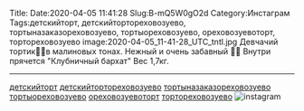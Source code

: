 Title:
Date:2020-04-05 11:41:28
Slug:B-mQ5W0gO2d
Category:Инстаграм
Tags:детскийторт, детскийтортореховозуево, тортыназаказореховозуево, тортыореховозуево, ореховозуевоторт, тортореховозуево
image:2020-04-05_11-41-28_UTC_tntl.jpg
Девчачий тортик👱‍♀️в малиновых тонах.
Нежный и очень забавный 🤗🤩
Внутри прячется "Клубничный бархат"
Вес 1,7кг. 
_______________
[детскийторт]({tag}детскийторт) [детскийтортореховозуево]({tag}детскийтортореховозуево) [тортыназаказореховозуево]({tag}тортыназаказореховозуево) [тортыореховозуево]({tag}тортыореховозуево) [ореховозуевоторт]({tag}ореховозуевоторт) [тортореховозуево]({tag}тортореховозуево)
![instagram]({attach}images/2020-04-05_11-41-28_UTC.jpg)
